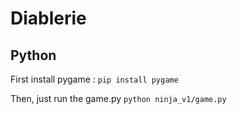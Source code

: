 # Diablerie

## Python

First install pygame : 
`pip install pygame`

Then, just run the game.py
`python ninja_v1/game.py`

